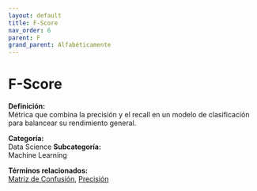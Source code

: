 ```yaml
---
layout: default
title: F-Score
nav_order: 6
parent: F
grand_parent: Alfabéticamente
---
```


# F-Score

**Definición:**  
Métrica que combina la precisión y el recall en un modelo de clasificación para balancear su rendimiento general.

**Categoría:**  
Data Science 
**Subcategoría:**  
Machine Learning

**Términos relacionados:**  
[Matriz de Confusión](https://maleniski.github.io/diccionario-angl-tec-mx/docs/alfabeticamente/M/matriz-de-confusin.html), [Precisión](https://maleniski.github.io/diccionario-angl-tec-mx/docs/alfabeticamente/P/precisin.html)
